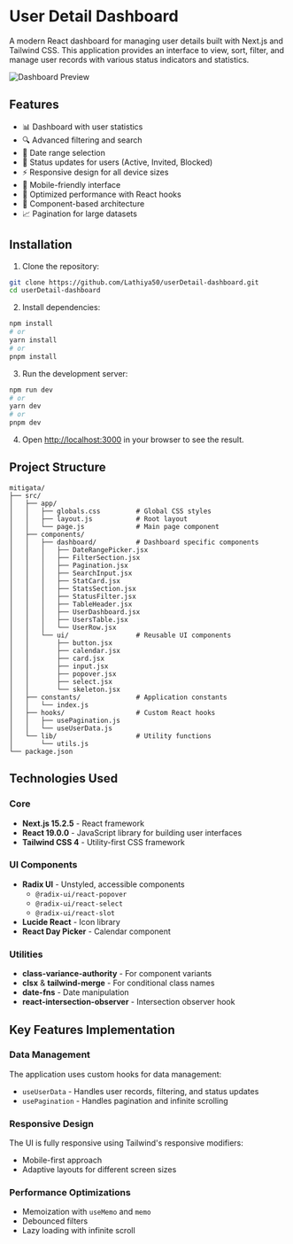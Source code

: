 # User Detail Dashboard

A modern React dashboard for managing user details built with Next.js and Tailwind CSS. This application provides an interface to view, sort, filter, and manage user records with various status indicators and statistics.

![Dashboard Preview](https://github.com/Lathiya50/userDetail-dashboard/raw/main/preview.png)

## Features

- 📊 Dashboard with user statistics
- 🔍 Advanced filtering and search
- 📅 Date range selection
- 🔄 Status updates for users (Active, Invited, Blocked)
- ⚡ Responsive design for all device sizes
- 📱 Mobile-friendly interface
- 🎯 Optimized performance with React hooks
- 🧩 Component-based architecture
- 📈 Pagination for large datasets

## Installation

1. Clone the repository:
```bash
git clone https://github.com/Lathiya50/userDetail-dashboard.git
cd userDetail-dashboard
```

2. Install dependencies:
```bash
npm install
# or
yarn install
# or
pnpm install
```

3. Run the development server:
```bash
npm run dev
# or
yarn dev
# or
pnpm dev
```

4. Open [http://localhost:3000](http://localhost:3000) in your browser to see the result.

## Project Structure

```
mitigata/
├── src/
│   ├── app/
│   │   ├── globals.css         # Global CSS styles
│   │   ├── layout.js           # Root layout
│   │   └── page.js             # Main page component
│   ├── components/
│   │   ├── dashboard/          # Dashboard specific components
│   │   │   ├── DateRangePicker.jsx
│   │   │   ├── FilterSection.jsx
│   │   │   ├── Pagination.jsx
│   │   │   ├── SearchInput.jsx
│   │   │   ├── StatCard.jsx
│   │   │   ├── StatsSection.jsx
│   │   │   ├── StatusFilter.jsx
│   │   │   ├── TableHeader.jsx
│   │   │   ├── UserDashboard.jsx
│   │   │   ├── UsersTable.jsx
│   │   │   └── UserRow.jsx
│   │   └── ui/                 # Reusable UI components
│   │       ├── button.jsx
│   │       ├── calendar.jsx
│   │       ├── card.jsx
│   │       ├── input.jsx
│   │       ├── popover.jsx
│   │       ├── select.jsx
│   │       └── skeleton.jsx
│   ├── constants/              # Application constants
│   │   └── index.js
│   ├── hooks/                  # Custom React hooks
│   │   ├── usePagination.js
│   │   └── useUserData.js
│   └── lib/                    # Utility functions
│       └── utils.js
└── package.json
```

## Technologies Used

### Core
- **Next.js 15.2.5** - React framework
- **React 19.0.0** - JavaScript library for building user interfaces
- **Tailwind CSS 4** - Utility-first CSS framework

### UI Components
- **Radix UI** - Unstyled, accessible components
  - `@radix-ui/react-popover`
  - `@radix-ui/react-select`
  - `@radix-ui/react-slot`
- **Lucide React** - Icon library
- **React Day Picker** - Calendar component

### Utilities
- **class-variance-authority** - For component variants
- **clsx** & **tailwind-merge** - For conditional class names
- **date-fns** - Date manipulation
- **react-intersection-observer** - Intersection observer hook

## Key Features Implementation

### Data Management
The application uses custom hooks for data management:
- `useUserData` - Handles user records, filtering, and status updates
- `usePagination` - Handles pagination and infinite scrolling

### Responsive Design
The UI is fully responsive using Tailwind's responsive modifiers:
- Mobile-first approach
- Adaptive layouts for different screen sizes

### Performance Optimizations
- Memoization with `useMemo` and `memo`
- Debounced filters
- Lazy loading with infinite scroll
